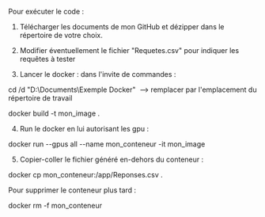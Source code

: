 Pour exécuter le code :

1. Télécharger les documents de mon GitHub et dézipper dans le répertoire de votre choix.

2. Modifier éventuellement le fichier "Requetes.csv" pour indiquer les requêtes à tester

3. Lancer le docker : dans l'invite de commandes :

cd /d "D:\Documents\Exemple Docker"    -->    remplacer par l'emplacement du répertoire de travail

docker build -t mon_image .

4. Run le docker en lui autorisant les gpu :

docker run --gpus all --name mon_conteneur -it mon_image 

5. Copier-coller le fichier généré en-dehors du conteneur :

docker cp mon_conteneur:/app/Reponses.csv .

Pour supprimer le conteneur plus tard :

docker rm -f mon_conteneur
